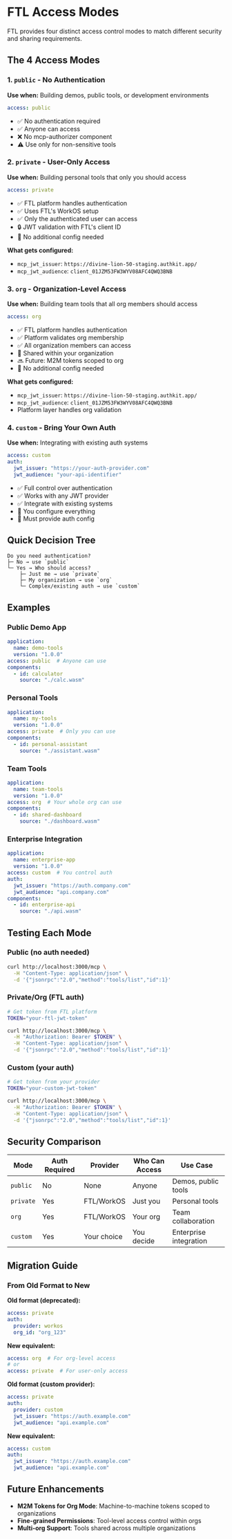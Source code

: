 # FTL Access Modes

FTL provides four distinct access control modes to match different security and sharing requirements.

## The 4 Access Modes

### 1. `public` - No Authentication
**Use when:** Building demos, public tools, or development environments

```yaml
access: public
```

- ✅ No authentication required
- ✅ Anyone can access
- ❌ No mcp-authorizer component
- ⚠️ Use only for non-sensitive tools

### 2. `private` - User-Only Access
**Use when:** Building personal tools that only you should access

```yaml
access: private
```

- ✅ FTL platform handles authentication
- ✅ Uses FTL's WorkOS setup
- ✅ Only the authenticated user can access
- 🔒 JWT validation with FTL's client ID
- 📝 No additional config needed

**What gets configured:**
- `mcp_jwt_issuer`: `https://divine-lion-50-staging.authkit.app/`
- `mcp_jwt_audience`: `client_01JZM53FW3WYV08AFC4QWQ3BNB`

### 3. `org` - Organization-Level Access
**Use when:** Building team tools that all org members should access

```yaml
access: org
```

- ✅ FTL platform handles authentication
- ✅ Platform validates org membership
- ✅ All organization members can access
- 🏢 Shared within your organization
- 🔜 Future: M2M tokens scoped to org
- 📝 No additional config needed

**What gets configured:**
- `mcp_jwt_issuer`: `https://divine-lion-50-staging.authkit.app/`
- `mcp_jwt_audience`: `client_01JZM53FW3WYV08AFC4QWQ3BNB`
- Platform layer handles org validation

### 4. `custom` - Bring Your Own Auth
**Use when:** Integrating with existing auth systems

```yaml
access: custom
auth:
  jwt_issuer: "https://your-auth-provider.com"
  jwt_audience: "your-api-identifier"
```

- ✅ Full control over authentication
- ✅ Works with any JWT provider
- ✅ Integrate with existing systems
- 🔧 You configure everything
- 📝 Must provide auth config

## Quick Decision Tree

```
Do you need authentication?
├─ No → use `public`
└─ Yes → Who should access?
    ├─ Just me → use `private`
    ├─ My organization → use `org`
    └─ Complex/existing auth → use `custom`
```

## Examples

### Public Demo App
```yaml
application:
  name: demo-tools
  version: "1.0.0"
access: public  # Anyone can use
components:
  - id: calculator
    source: "./calc.wasm"
```

### Personal Tools
```yaml
application:
  name: my-tools
  version: "1.0.0"
access: private  # Only you can use
components:
  - id: personal-assistant
    source: "./assistant.wasm"
```

### Team Tools
```yaml
application:
  name: team-tools
  version: "1.0.0"
access: org  # Your whole org can use
components:
  - id: shared-dashboard
    source: "./dashboard.wasm"
```

### Enterprise Integration
```yaml
application:
  name: enterprise-app
  version: "1.0.0"
access: custom  # You control auth
auth:
  jwt_issuer: "https://auth.company.com"
  jwt_audience: "api.company.com"
components:
  - id: enterprise-api
    source: "./api.wasm"
```

## Testing Each Mode

### Public (no auth needed)
```bash
curl http://localhost:3000/mcp \
  -H "Content-Type: application/json" \
  -d '{"jsonrpc":"2.0","method":"tools/list","id":1}'
```

### Private/Org (FTL auth)
```bash
# Get token from FTL platform
TOKEN="your-ftl-jwt-token"

curl http://localhost:3000/mcp \
  -H "Authorization: Bearer $TOKEN" \
  -H "Content-Type: application/json" \
  -d '{"jsonrpc":"2.0","method":"tools/list","id":1}'
```

### Custom (your auth)
```bash
# Get token from your provider
TOKEN="your-custom-jwt-token"

curl http://localhost:3000/mcp \
  -H "Authorization: Bearer $TOKEN" \
  -H "Content-Type: application/json" \
  -d '{"jsonrpc":"2.0","method":"tools/list","id":1}'
```

## Security Comparison

| Mode | Auth Required | Provider | Who Can Access | Use Case |
|------|--------------|----------|----------------|----------|
| `public` | No | None | Anyone | Demos, public tools |
| `private` | Yes | FTL/WorkOS | Just you | Personal tools |
| `org` | Yes | FTL/WorkOS | Your org | Team collaboration |
| `custom` | Yes | Your choice | You decide | Enterprise integration |

## Migration Guide

### From Old Format to New

**Old format (deprecated):**
```yaml
access: private
auth:
  provider: workos
  org_id: "org_123"
```

**New equivalent:**
```yaml
access: org  # For org-level access
# or
access: private  # For user-only access
```

**Old format (custom provider):**
```yaml
access: private
auth:
  provider: custom
  jwt_issuer: "https://auth.example.com"
  jwt_audience: "api.example.com"
```

**New equivalent:**
```yaml
access: custom
auth:
  jwt_issuer: "https://auth.example.com"
  jwt_audience: "api.example.com"
```

## Future Enhancements

- **M2M Tokens for Org Mode**: Machine-to-machine tokens scoped to organizations
- **Fine-grained Permissions**: Tool-level access control within orgs
- **Multi-org Support**: Tools shared across multiple organizations